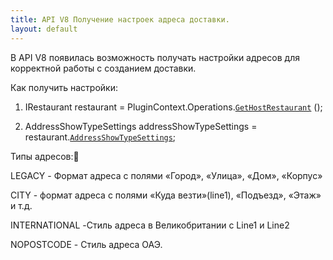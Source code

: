 ---title: API V8 Получение настроек адреса доставки.layout: default---В API V8 появилась возможность получать настройки адресов для корректной работы с созданием доставки.Как получить настройки:1. IRestaurant restaurant = PluginContext.Operations.[`GetHostRestaurant`](https://iiko.github.io/front.api.sdk/v8/html/M_Resto_Front_Api_IOperationService_GetHostRestaurant.htm) ();2. AddressShowTypeSettings  addressShowTypeSettings = restaurant.[`AddressShowTypeSettings`](https://iiko.github.io/front.api.sdk/v8/html/T_Resto_Front_Api_Data_Settings_AddressShowTypeSettings.htm);Типы адресов:LEGACY - Формат адреса с полями «Город», «Улица», «Дом», «Корпус»CITY - формат адреса с полями «Куда везти»(line1), «Подъезд», «Этаж» и т.д.INTERNATIONAL -Стиль адреса в Великобритании с Line1 и Line2NOPOSTCODE - Стиль адреса ОАЭ.